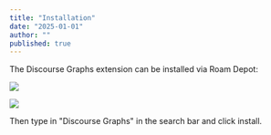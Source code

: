 ```yaml
---
title: "Installation"
date: "2025-01-01"
author: ""
published: true
---
```


The Discourse Graphs extension can be installed via Roam Depot:

![](/docs/roam/roam-depot-sidebar.png)

![](/docs/roam/roam-depot-settings.png)

Then type in "Discourse Graphs" in the search bar and click install.
